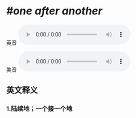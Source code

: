 # ***\#one after another*** 
英音
<audio src="./media/one after another1.aac" controls="controls"></audio>

美音
<audio src="./media/one after another2.aac" controls="controls"></audio>



  

英文释义
---
### 1.**陆续地；一个接一个地**  


